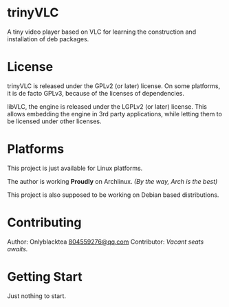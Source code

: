 # trinyVLC

A tiny video player based on VLC for learning the construction and installation of deb packages.

# License

trinyVLC is released under the GPLv2 (or later) license. On some platforms, it is de facto GPLv3, because of the licenses of dependencies.

libVLC, the engine is released under the LGPLv2 (or later) license. This allows embedding the engine in 3rd party applications, while letting them to be licensed under other licenses.

# Platforms

This project is just available for Linux platforms.

The author is working **Proudly** on Archlinux. _(By the way, Arch is the best)_

This project is also supposed to be working on Debian based distributions.

# Contributing

Author: Onlyblacktea <804559276@qq.com>
Contributor: _Vacant seats awaits._

# Getting Start

Just nothing to start.
